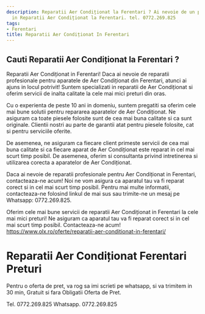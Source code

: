 ```yaml
---
description: Reparatii Aer Condiționat la Ferentari ? Ai nevoie de un profesionist
  in Reparatii Aer Condiționat la Ferentari. tel. 0772.269.825
tags:
- Ferentari
title: Reparatii Aer Condiționat In Ferentari
---
```



## Cauti Reparatii Aer Condiționat la Ferentari ?


Reparatii Aer Condiționat in Ferentari! Daca ai nevoie de reparatii profesionale pentru aparatele de Aer Condiționat din Ferentari, atunci ai ajuns in locul potrivit! Suntem specializati in reparatii de Aer Condiționat si oferim servicii de inalta calitate la cele mai mici preturi din oras. 

Cu o experienta de peste 10 ani in domeniu, suntem pregatiti sa oferim cele mai bune solutii pentru repararea aparatelor de Aer Condiționat. Ne asiguram ca toate piesele folosite sunt de cea mai buna calitate si ca sunt originale. Clientii nostri au parte de garantii atat pentru piesele folosite, cat si pentru serviciile oferite.

De asemenea, ne asiguram ca fiecare client primeste servicii de cea mai buna calitate si ca fiecare aparat de Aer Condiționat este reparat in cel mai scurt timp posibil. De asemenea, oferim si consultanta privind intretinerea si utilizarea corecta a aparatelor de Aer Condiționat.

Daca ai nevoie de reparatii profesionale pentru Aer Condiționat in Ferentari, contacteaza-ne acum! Noi ne vom asigura ca aparatul tau va fi reparat corect si in cel mai scurt timp posibil. Pentru mai multe informatii, contacteaza-ne folosind linkul de mai sus sau trimite-ne un mesaj pe Whatsapp: 0772.269.825. 
 
Oferim cele mai bune servicii de reparatii Aer Condiționat in Ferentari la cele mai mici preturi! Ne asiguram ca aparatul tau va fi reparat corect si in cel mai scurt timp posibil. Contacteaza-ne acum!  https://www.olx.ro/oferte/reparatii-aer-conditionat-in-ferentari/

# Reparatii Aer Condiționat Ferentari Preturi
Pentru o oferta de pret, va rog sa imi scrieti pe whatsapp, si va trimitem in 30 min, Gratuit si fara Obligatii Oferta de Pret.

Tel. 0772.269.825
Whatsapp. 0772.269.825